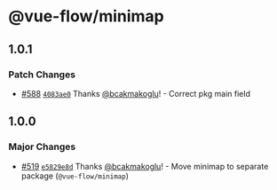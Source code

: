 # @vue-flow/minimap

## 1.0.1

### Patch Changes

- [#588](https://github.com/bcakmakoglu/vue-flow/pull/588) [`4083ae0`](https://github.com/bcakmakoglu/vue-flow/commit/4083ae05d24dc68df7c77bfe2273a17237834cbf) Thanks [@bcakmakoglu](https://github.com/bcakmakoglu)! - Correct pkg main field

## 1.0.0

### Major Changes

- [#519](https://github.com/bcakmakoglu/vue-flow/pull/519) [`e5829e8d`](https://github.com/bcakmakoglu/vue-flow/commit/e5829e8d7327ab2a36655b56389a882b839c95c5) Thanks [@bcakmakoglu](https://github.com/bcakmakoglu)! - Move minimap to separate package (`@vue-flow/minimap`)
